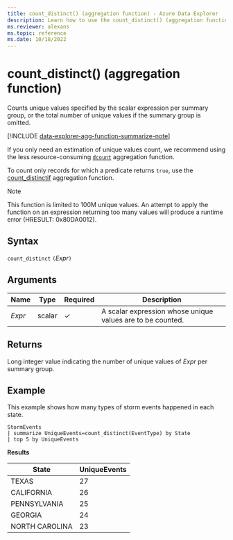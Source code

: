 ```yaml
---
title: count_distinct() (aggregation function) - Azure Data Explorer
description: Learn how to use the count_distinct() (aggregation function) to count unique values specified by a scalar expression per summary group.
ms.reviewer: alexans
ms.topic: reference
ms.date: 10/18/2022
---
```

# count_distinct() (aggregation function)

Counts unique values specified by the scalar expression per summary group, or the total number of unique values if the summary group is omitted.

[!INCLUDE [data-explorer-agg-function-summarize-note](../../includes/data-explorer-agg-function-summarize-note.md)]

If you only need an estimation of unique values count, we recommend using the less resource-consuming [`dcount`](dcount-aggfunction.md) aggregation function.

To count only records for which a predicate returns `true`, use the [count_distinctif](count-distinctif-aggfunction.md) aggregation function.

> [!NOTE]
> This function is limited to 100M unique values. An attempt to apply the function on an expression returning too many values will produce a runtime error (HRESULT: 0x80DA0012).

## Syntax

`count_distinct` `(`*Expr*`)`

## Arguments

| Name | Type | Required | Description |
|--|--|--|--|
| *Expr*| scalar | &check; | A scalar expression whose unique values are to be counted. |

## Returns

Long integer value indicating the number of unique values of *Expr* per summary group.

## Example

This example shows how many types of storm events happened in each state.

```kusto
StormEvents
| summarize UniqueEvents=count_distinct(EventType) by State
| top 5 by UniqueEvents
```

**Results**

| State                | UniqueEvents  |
| -------------------- | ------------- |
| TEXAS                | 27            |
| CALIFORNIA           | 26            |
| PENNSYLVANIA         | 25            |
| GEORGIA              | 24            |
| NORTH CAROLINA       | 23            |
